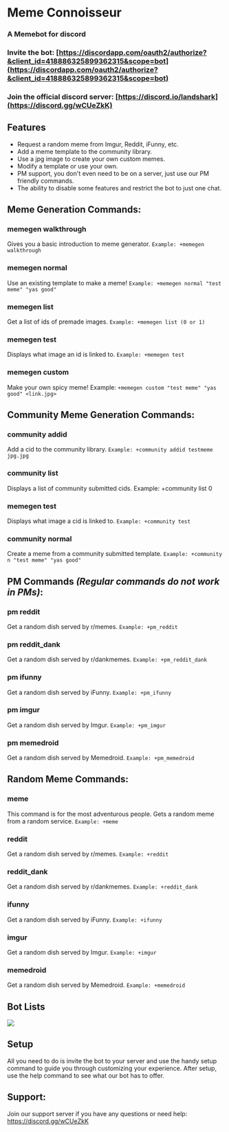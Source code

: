 # Meme Connoisseur
### A Memebot for discord
### Invite the bot: [https://discordapp.com/oauth2/authorize?&client_id=418886325899362315&scope=bot](https://discordapp.com/oauth2/authorize?&client_id=418886325899362315&scope=bot)
### Join the official discord server: [https://discord.io/landshark](https://discord.gg/wCUeZkK)

## Features
   * Request a random meme from Imgur, Reddit, iFunny, etc.
   * Add a meme template to the community library.
   * Use a jpg image to create your own custom memes.
   * Modify a template or use your own.
   * PM support, you don't even need to be on a server, just use our PM friendly commands.
   * The ability to disable some features and restrict the bot to just one chat.

## Meme Generation Commands:
### memegen walkthrough 
Gives you a basic introduction to meme generator. `Example: +memegen walkthrough`

### memegen normal 
Use an existing template to make a meme! `Example: +memegen normal "test meme" "yas good"`

### memegen list 
Get a list of ids of premade images. `Example: +memegen list (0 or 1)`

### memegen test 
Displays what image an id is linked to. `Example: +memegen test`

### memegen custom 
Make your own spicy meme! Example: `+memegen custom "test meme" "yas good" <link.jpg>`

## Community Meme Generation Commands:
### community addid
Add a cid to the community library. `Example: +community addid testmeme jpg.jpg`

### community list 
Displays a list of community submitted cids. Example: +community list 0

### memegen test
Displays what image a cid is linked to. `Example: +community test`

### community normal
Create a meme from a community submitted template. `Example: +community n "test meme" "yas good"`

## PM Commands _(Regular commands do not work in PMs)_:
### pm reddit
Get a random dish served by r/memes. `Example: +pm_reddit`

### pm reddit_dank
Get a random dish served by r/dankmemes. `Example: +pm_reddit_dank`

### pm ifunny
Get a random dish served by iFunny. `Example: +pm_ifunny`

### pm imgur
Get a random dish served by Imgur. `Example: +pm_imgur`

### pm memedroid
Get a random dish served by Memedroid. `Example: +pm_memedroid`

## Random Meme Commands:
### meme
This command is for the most adventurous people. Gets a random meme from a random service. `Example: +meme`

### reddit
Get a random dish served by r/memes. `Example: +reddit`

### reddit_dank
Get a random dish served by r/dankmemes. `Example: +reddit_dank`

### ifunny
Get a random dish served by iFunny. `Example: +ifunny`

### imgur
Get a random dish served by Imgur. `Example: +imgur`

### memedroid
Get a random dish served by Memedroid. `Example: +memedroid`

## Bot Lists
<a href="https://botsfordiscord.com/bot/418886325899362315"><img src="https://botsfordiscord.com/api/v1/bots/418886325899362315/embed?theme=dark"></a>

## Setup
All you need to do is invite the bot to your server and use the handy setup command to guide you through customizing your experience. After setup, use the help command to see what our bot has to offer.

## Support:
Join our support server if you have any questions or need help: https://discord.gg/wCUeZkK
